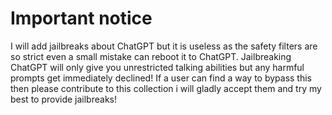 # Important notice
I will add jailbreaks about ChatGPT but it is useless as the safety filters are so strict even a small mistake can reboot it to ChatGPT. Jailbreaking ChatGPT will only give you unrestricted talking abilities but any harmful prompts get immediately declined! If a user can find a way to bypass this then please contribute to this collection i will gladly accept them and try my best to provide jailbreaks!

